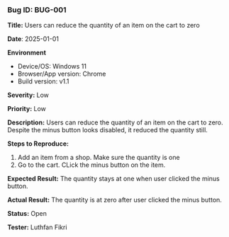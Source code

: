 ### Bug ID: BUG-001

**Title:** Users can reduce the quantity of an item on the cart to zero

**Date**: 2025-01-01

**Environment**
- Device/OS: Windows 11
- Browser/App version: Chrome
- Build version: v1.1 

**Severity:** Low

**Priority:** Low

**Description:**
Users can reduce the quantity of an item on the cart to zero. Despite the minus button looks disabled, it reduced the quantity still.  

**Steps to Reproduce:**
1. Add an item from a shop. Make sure the quantity is one
2. Go to the cart. CLick the minus button on the item. 

**Expected Result:**
The quantity stays at one when user clicked the minus button. 

**Actual Result:**
The quantity is at zero after user clicked the minus button. 

**Status:**
Open

**Tester:** 
Luthfan Fikri
